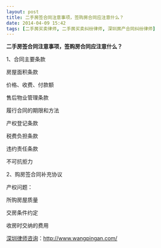 ```yaml
---
layout: post
title: 二手房签合同注意事项，签购房合同应注意什么？
date: 2014-04-09 15:42
tags: [二手房买卖律师, 二手房买卖纠纷律师, 深圳房产合同纠纷律师]
---
```

<strong>二手房签合同注意事项，签购房合同应注意什么？</strong>

1、合同主要条款

房屋面积条款

价格、收费、付款额

售后物业管理条款

履行合同的期限和方法

产权登记条款

税费负担条款

违约责任条款

不可抗拒力

2、购房签合同补充协议

产权问题：

所购房屋质量

交房条件约定

收房时交纳的费用

<a href="http://www.wangpingan.com/">深圳律师咨询</a>：<a href="http://www.wangpingan.com/">http://www.wangpingan.com/</a>

